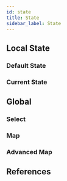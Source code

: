 ```yaml
---
id: state
title: State
sidebar_label: State
---
```



## Local State

### Default State

### Current State

## Global 

### Select

### Map

### Advanced Map

## References
